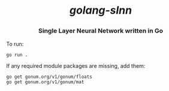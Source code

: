 <h1><b><i> <p align="center">golang-slnn</p></i> </b></h1>
<h3><p align="center">Single Layer Neural Network written in Go</p> </h3>

To run:

    go run .

If any required module packages are missing, add them:

    go get gonum.org/v1/gonum/floats
    go get gonum.org/v1/gonum/mat

